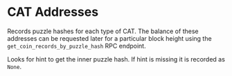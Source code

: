 # CAT Addresses

Records puzzle hashes for each type of CAT. The balance of these addresses can be requested later for a particular block height using the `get_coin_records_by_puzzle_hash` RPC endpoint.

Looks for hint to get the inner puzzle hash. If hint is missing it is recorded as `None`.